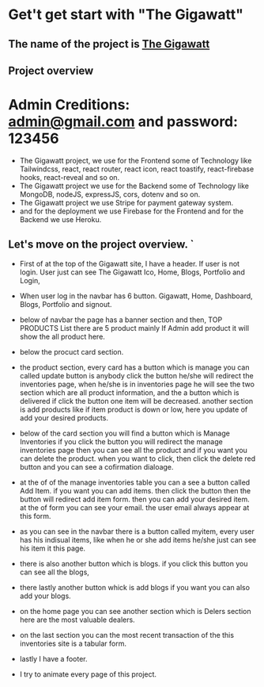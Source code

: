 # Get't get start with "The Gigawatt"

## The name of the project is  [The Gigawatt](https://the-gigawatt.web.app/)
## Project overview

# Admin Creditions: admin@gmail.com and password: 123456

* The Gigawatt project, we use for the Frontend some of Technology like Tailwindcss, react, react router, react icon, react toastify, react-firebase hooks, react-reveal and so on.
* The Gigawatt project we use for the Backend some of Technology like MongoDB, nodeJS, expressJS, cors, dotenv and so on.
* The Gigawatt project we use Stripe for payment gateway system.
* and for the deployment we use Firebase for the Frontend and for the Backend we use Heroku.

## Let's move on the project overview. `

* First of at the top of the Gigawatt site, I have a header. If user is not login. User just can see The Gigawatt Ico, Home, Blogs, Portfolio and Login, 

* When user log in the navbar has  6 button. Gigawatt, Home, Dashboard, Blogs, Portfolio and signout.
* below of navbar the page has a banner section and then, TOP PRODUCTS List there are 5 product mainly 
If Admin add product it will show the all product here.

* below the procuct card section.
* the product section, every card has a button which is manage you can called update button is anybody click the button he/she will redirect the inventories page, when he/she is in inventories page he will see the two section which are all product information, and the a button which is delivered if click the button one item will be decreased. another section is add products like if item product is down or low, here you update of add your desired products.
* below of the card section you will find a button which is Manage Inventories if you click the button you will redirect the manage inventories page then you can see all the product and if you want you can delete the product. when you want to click, then click the delete red button and you can see a cofirmation dialoage.
* at the of of the manage inventories table you can a see a button called Add Item. if you want you can add items. then click the button then the button will redirect add item form. then you can add your desired item. at the of form you can see your email. the user email always appear at this form.
* as you can see in the navbar there is a button called myitem, every user has his indisual items, like when he or she add items he/she just can see his item it this page.
* there is also another button which is blogs. if you click this button you can see all the blogs,
* there lastly another button whick is add blogs if you want you can also add your blogs.
* on the home page you can see another section which is Delers section here are the most valuable dealers.
* on the last section you can the most recent transaction of the this inventories site is a tabular form.
* lastly I have a footer.
* I try to animate every page of this project. 

    